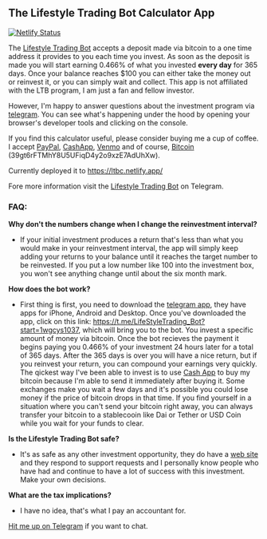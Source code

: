 
## The Lifestyle Trading Bot Calculator App

[![Netlify Status](https://api.netlify.com/api/v1/badges/83c70766-747b-4548-80ef-8590dc6c7484/deploy-status)](https://app.netlify.com/sites/ltbc/deploys)

The <a  target="_new"  href="https://t.me/LifeStyleTrading_Bot?start=1wgcys1037">Lifestyle Trading Bot</a> accepts a deposit made via bitcoin to a one time address it provides to you each time you invest. As soon as the deposit is made you will start earning 0.466% of what you invested <b>every day</b> for 365 days. Once your balance reaches \$100 you can either take the money out or reinvest it, or you can simply wait and collect. This app is not affiliated with the LTB program, I am just a fan and fellow investor. 

However, I'm happy to answer questions about the investment program via <a  href="https://t.me/sonnygrapples">telegram</a>. You can see what's happening under the hood by opening your browser's developer tools and clicking on the console. 

If you find this calculator useful, please consider buying me a cup of coffee. I accept <a  href="https://www.paypal.com/biz/fund?id=U8TWRRPZYVQN8">PayPal</a>, <a  href="https://cash.app/$sonnyjitsu">CashApp</a>, <a  href="https://venmo.com/code?user_id=2385826935734272129">Venmo</a> and of course, <a  onClick={props.toggleBTC}  href="/#">Bitcoin</a> (39gt6rFTMhY8U5UFiqD4y2o9xzE7AdUhXw).</span></p>

Currently deployed it to https://ltbc.netlify.app/  

Fore more information visit the <a  target="_new" href="https://t.me/LifeStyleTrading_Bot?start=1wgcys1037">Lifestyle Trading Bot</a> on Telegram.

### FAQ: 

**Why don't the numbers change when I change the reinvestment interval?**
* If your initial investment produces a return that's less than what you would make in your reinvestment interval, the app will simply keep adding your returns to your balance until it reaches the target number to be reinvested. If you put a low number like 100 into the investment box, you won't see anything change until about the six month mark.

**How does the bot work?**
* First thing is first, you need to download the <a href="https://telegram.org/">telegram app</a>, they have apps for iPhone, Android and Desktop. Once you've downloaded the app, click on this link: https://t.me/LifeStyleTrading_Bot?start=1wgcys1037, which will bring you to the bot. You invest a specific amount of money via bitcoin. Once the bot recieves the payment it begins paying you 0.466% of your investment 24 hours later for a total of 365 days. After the 365 days is over you will have a nice return, but if you reinvest your return, you can compound your earnings very quickly. The qickest way I've been able to invest is to use <a href="https://cash.app/">Cash App</a> to buy my bitcoin because I'm able to send it immediately after buying it. Some exchanges make you wait a few days and it's possible you could lose money if the price of bitcoin drops in that time. If you find yourself in a situation where you can't send your bitcoin right away, you can always transfer your bitcoin to a stablecooin like Dai or Tether or USD Coin while you wait for your funds to clear. 

**Is the Lifestyle Trading Bot safe?**
* It's as safe as any other investment opportunity, they do have a <a href="https://lifestyletrading.xyz">web site</a> and they respond to support requests and I personally know people who have had and continue to have a lot of success with this investment. Make your own decisions.

**What are the tax implications?**
* I have no idea, that's what I pay an accountant for.

<a href="https://t.me/sonnygrapples">Hit me up on Telegram</a> if you want to chat. 
